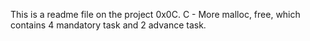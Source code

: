 This is a readme file on the project 0x0C. C - More malloc, free, which contains 4 mandatory task and 2 advance task.
